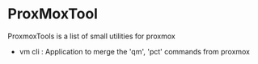 # ProxMoxTool

ProxmoxTools is a list of small utilities for proxmox

- vm cli : Application to merge the 'qm', 'pct' commands from proxmox
